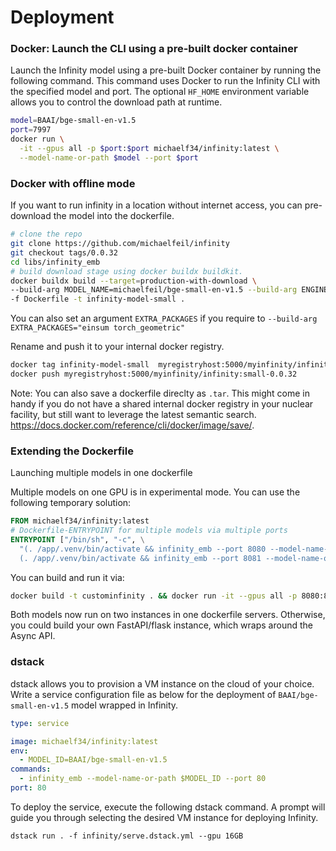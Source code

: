 # Deployment

### Docker: Launch the CLI using a pre-built docker container

Launch the Infinity model using a pre-built Docker container by running the following command. This command uses Docker to run the Infinity CLI with the specified model and port. The optional `HF_HOME` environment variable allows you to control the download path at runtime. 

```bash
model=BAAI/bge-small-en-v1.5
port=7997
docker run \
  -it --gpus all -p $port:$port michaelf34/infinity:latest \
  --model-name-or-path $model --port $port
```

### Docker with offline mode

If you want to run infinity in a location without internet access, you can pre-download the model into the dockerfile.

```bash
# clone the repo
git clone https://github.com/michaelfeil/infinity
git checkout tags/0.0.32
cd libs/infinity_emb
# build download stage using docker buildx buildkit.
docker buildx build --target=production-with-download \
--build-arg MODEL_NAME=michaelfeil/bge-small-en-v1.5 --build-arg ENGINE=torch \
-f Dockerfile -t infinity-model-small .
```
You can also set an argument `EXTRA_PACKAGES` if you require to  `--build-arg EXTRA_PACKAGES="einsum torch_geometric"` 

Rename and push it to your internal docker registry. 

```bash
docker tag infinity-model-small  myregistryhost:5000/myinfinity/infinity:0.0.32-small
docker push myregistryhost:5000/myinfinity/infinity:small-0.0.32
```

Note: You can also save a dockerfile direclty as `.tar`.
This might come in handy if you do not have a shared internal docker registry in your nuclear facility, but still want to leverage the latest semantic search.
https://docs.docker.com/reference/cli/docker/image/save/.

### Extending the Dockerfile

Launching multiple models in one dockerfile
  
Multiple models on one GPU is in experimental mode. You can use the following temporary solution:
```Dockerfile
FROM michaelf34/infinity:latest
# Dockerfile-ENTRYPOINT for multiple models via multiple ports
ENTRYPOINT ["/bin/sh", "-c", \
  "(. /app/.venv/bin/activate && infinity_emb --port 8080 --model-name-or-path sentence-transformers/all-MiniLM-L6-v2 &);\
  (. /app/.venv/bin/activate && infinity_emb --port 8081 --model-name-or-path intfloat/e5-large-v2 )"]
```

You can build and run it via:  
```bash
docker build -t custominfinity . && docker run -it --gpus all -p 8080:8080 -p 8081:8081 custominfinity
```

Both models now run on two instances in one dockerfile servers. Otherwise, you could build your own FastAPI/flask instance, which wraps around the Async API.


### dstack
dstack allows you to provision a VM instance on the cloud of your choice.
Write a service configuration file as below for the deployment of `BAAI/bge-small-en-v1.5` model wrapped in Infinity.

```yaml
type: service

image: michaelf34/infinity:latest
env:
  - MODEL_ID=BAAI/bge-small-en-v1.5
commands:
  - infinity_emb --model-name-or-path $MODEL_ID --port 80
port: 80
```

To deploy the service, execute the following dstack command. A prompt will guide you through selecting the desired VM instance for deploying Infinity.

```shell
dstack run . -f infinity/serve.dstack.yml --gpu 16GB
```

